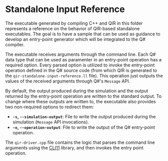 # Standalone Input Reference

The executable generated by compiling C++ and QIR in this folder represents a reference on the behavior of QIR-based standalone executables. The goal is to have a sample that can be used as guidance to develop an entry-point generator which will be integrated to the Q# compiler.

The executable receives arguments through the command line. Each Q# data type that can be used as paramenter in an entry-point operation has a required option. Every parsed option is utilized to invoke the entry-point operation defined in the Q# source code (from which QIR is generated to the `qir-standalone-input-reference.ll` file). This operation just outputs the values of the received arguments through Q#'s `Message` API.

By default, the output produced during the simulation and the output returned by the entry-point operation are written to the standard output. To change where these outputs are written to, the executable also provides two non-required options to redirect them:
- **`-s`, `--simulation-output`**: File to write the output produced during the simulation (`Message` API invocations).
- **`-o`, `--operation-output`**: File to write the output of the Q# entry-point operation.


The `qir-driver.cpp` file contains the logic that parses the command line arguments using the [CLI11](https://github.com/CLIUtils/CLI11) library, and then invokes the entry point operation.
